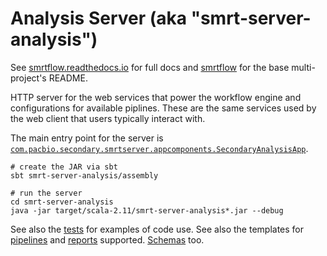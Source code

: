 # Analysis Server (aka "smrt-server-analysis")

See [smrtflow.readthedocs.io](http://smrtflow.readthedocs.io/) for full docs and [smrtflow](../README.md) for the base multi-project's README. 

HTTP server for the web services that power the workflow engine and configurations for available piplines. These are the same services used by the web client that users typically interact with.

The main entry point for the server is [`com.pacbio.secondary.smrtserver.appcomponents.SecondaryAnalysisApp`](src/main/scala/com/pacbio/secondary/smrtserver/appcomponents/SecondaryAnalysisApp.scala).

```
# create the JAR via sbt
sbt smrt-server-analysis/assembly

# run the server
cd smrt-server-analysis
java -jar target/scala-2.11/smrt-server-analysis*.jar --debug
```

See also the [tests](test/scala/) for examples of code use. See also the templates for [pipelines](src/main/resources/pipline-template-view-rules) and [reports](src/main/resources/report-view-rules) supported. [Schemas](src/main/resources/schemas) too.